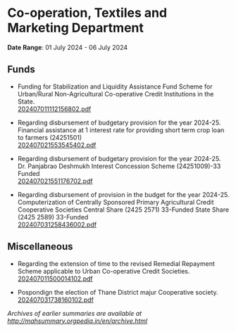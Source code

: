 # Co-operation, Textiles and Marketing Department

**Date Range**: 01 July 2024 - 06 July 2024


## Funds
- Funding for Stabilization and Liquidity Assistance Fund Scheme for Urban/Rural Non-Agricultural Co-operative Credit Institutions in the State.\
  [202407011112156802.pdf](https://gr.maharashtra.gov.in/Site/Upload/Government%20Resolutions/English/202407011112156802.pdf)

- Regarding disbursement of budgetary provision for the year 2024-25. Financial assistance at 1 interest rate for providing short term crop loan to farmers (24251501)\
  [202407021553545402.pdf](https://gr.maharashtra.gov.in/Site/Upload/Government%20Resolutions/English/202407021553545402.pdf)

- Regarding disbursement of budgetary provision for the year 2024-25. Dr. Panjabrao Deshmukh Interest Concession Scheme (24251009)-33 Funded\
  [202407021551176702.pdf](https://gr.maharashtra.gov.in/Site/Upload/Government%20Resolutions/English/202407021551176702.pdf)

- Regarding disbursement of provision in the budget for the year 2024-25. Computerization of Centrally Sponsored Primary Agricultural Credit Cooperative Societies Central Share (2425 2571) 33-Funded State Share (2425 2589) 33-Funded\
  [202407031258436002.pdf](https://gr.maharashtra.gov.in/Site/Upload/Government%20Resolutions/English/202407031258436002.pdf)

## Miscellaneous
- Regarding the extension of time to the revised Remedial Repayment Scheme applicable to Urban Co-operative Credit Societies.\
  [202407011500014102.pdf](https://gr.maharashtra.gov.in/Site/Upload/Government%20Resolutions/English/202407011500014102.pdf)

- Pospondign the election of Thane District majur Cooperative society.\
  [202407031738160102.pdf](https://gr.maharashtra.gov.in/Site/Upload/Government%20Resolutions/English/202407031738160102.pdf)


*Archives of earlier summaries are available at http://mahsummary.orgpedia.in/en/archive.html*